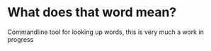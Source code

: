 # What does that word mean?
Commandline tool for looking up words, this is very much a work in progress
